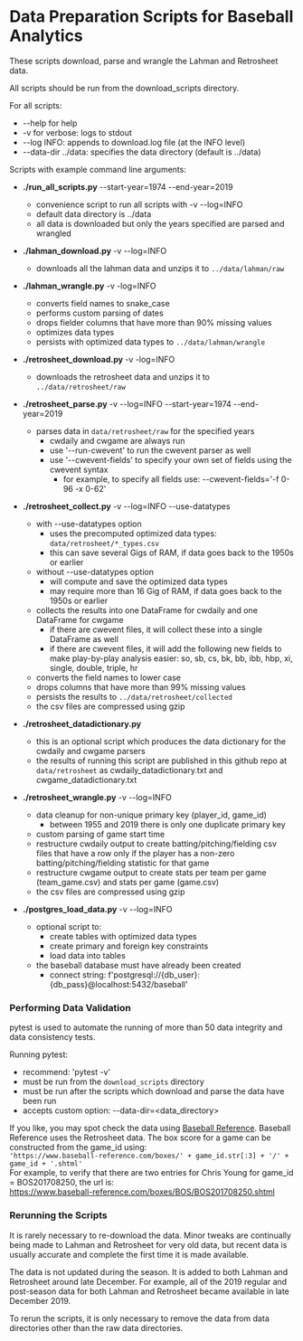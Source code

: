 # Data Preparation Scripts for Baseball Analytics

These scripts download, parse and wrangle the Lahman and Retrosheet data.

All scripts should be run from the download_scripts directory. 

For all scripts:

* --help for help
* -v for verbose: logs to stdout
* --log INFO:  appends to download.log file (at the INFO level)
* --data-dir ../data:   specifies the data directory (default is ../data)

Scripts with example command line arguments:

* **./run_all_scripts.py** --start-year=1974 --end-year=2019
  * convenience script to run all scripts with -v --log=INFO
  * default data directory is ../data
  * all data is downloaded but only the years specified are parsed and wrangled
* **./lahman_download.py** -v --log=INFO
  * downloads all the lahman data and unzips it to `../data/lahman/raw`

* **./lahman_wrangle.py** -v -log=INFO
  * converts field names to snake_case
  * performs custom parsing of dates
  * drops fielder columns that have more than 90% missing values
  * optimizes data types
  * persists with optimized data types to `../data/lahman/wrangle`
* **./retrosheet_download.py** -v -log=INFO
  * downloads the retrosheet data and unzips it to `../data/retrosheet/raw`
* **./retrosheet_parse.py** -v --log=INFO --start-year=1974 --end-year=2019
  * parses data in `data/retrosheet/raw` for the specified years
    * cwdaily and cwgame are always run
    * use '--run-cwevent' to run the cwevent parser as well
    * use '--cwevent-fields' to specify your own set of fields using the cwevent syntax
      * for example, to specify all fields use: --cwevent-fields='-f 0-96 -x 0-62'
* **./retrosheet_collect.py** -v --log=INFO --use-datatypes
  * with --use-datatypes option
    * uses the precomputed optimized data types: `data/retrosheet/*_types.csv`
    * this can save several Gigs of RAM, if data goes back to the 1950s or earlier
  * without --use-datatypes option
    * will compute and save the optimized data types
    * may require more than 16 Gig of RAM, if data goes back to the 1950s or earlier
  * collects the results into one DataFrame for cwdaily and one DataFrame for cwgame
    * if there are cwevent files, it will collect these into a single DataFrame as well
    * if there are cwevent files, it will add the following new fields to make play-by-play analysis easier: so, sb, cs, bk, bb, ibb, hbp, xi, single, double, triple, hr
  * converts the field names to lower case
  * drops columns that have more than 99% missing values
  * persists the results to `../data/retrosheet/collected`
  * the csv files are compressed using gzip
* **./retrosheet_datadictionary.py**
  * this is an optional script which produces the data dictionary for the cwdaily and cwgame parsers
  * the results of running this script are published in this github repo at `data/retrosheet` as cwdaily_datadictionary.txt and cwgame_datadictionary.txt
* **./retrosheet_wrangle.py** -v --log=INFO
  *  data cleanup for non-unique primary key (player_id, game_id)
     *  between 1955 and 2019 there is only one duplicate primary key
  *  custom parsing of game start time
  *  restructure cwdaily output to create batting/pitching/fielding csv files that have a row only if the player has a non-zero batting/pitching/fielding statistic for that game
  *  restructure cwgame output to create stats per team per game (team_game.csv) and stats per game (game.csv)
  *  the csv files are compressed using gzip
* **./postgres_load_data.py** -v --log=INFO
  *  optional script to:
     *  create tables with optimized data types
     *  create primary and foreign key constraints
     *  load data into tables
  *  the baseball database must have already been created
     *  connect string:  f'postgresql://{db_user}:{db_pass}@localhost:5432/baseball' 

### Performing Data Validation

pytest is used to automate the running of more than 50 data integrity and data consistency tests.

Running pytest:

* recommend: 'pytest -v'
* must be run from the `download_scripts` directory
* must be run after the scripts which download and parse the data have been run
* accepts custom option: --data-dir=<data_directory>

If you like, you may spot check the data using [Baseball Reference](https://www.baseball-reference.com/).  Baseball Reference uses the Retrosheet data.  The box score for a game can be constructed from the game_id using:  
 `'https://www.baseball-reference.com/boxes/' + game_id.str[:3] + '/' + game_id + '.shtml'`  
 For example, to verify that there are two entries for Chris Young for game_id = BOS201708250, the url is:  
https://www.baseball-reference.com/boxes/BOS/BOS201708250.shtml

### Rerunning the Scripts

It is rarely necessary to re-download the data.  Minor tweaks are continually being made to Lahman and Retrosheet for very old data, but recent data is usually accurate and complete the first time it is made available.

The data is not updated during the season.  It is added to both Lahman and Retrosheet around late December.  For example, all of the 2019 regular and post-season data for both Lahman and Retrosheet became available in late December 2019.

To rerun the scripts, it is only necessary to remove the data from data directories other than the raw data directories.
